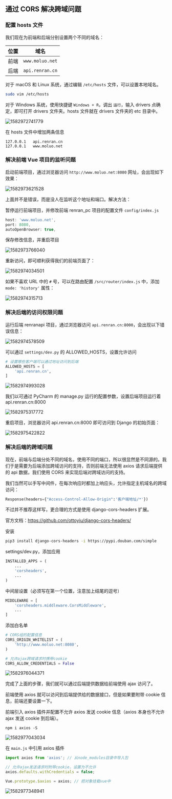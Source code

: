 ## 通过 CORS 解决跨域问题

### 配置 hosts 文件

我们现在为前端和后端分别设置两个不同的域名：

| 位置 | 域名            |
| ---- | --------------- |
| 前端 | `www.moluo.net` |
| 后端 | `api.renran.cn` |

对于 macOS 和 Linux 系统，通过编辑 `/etc/hosts` 文件，可以设置本地域名。

```bash
sudo vim /etc/hosts
```

对于 Windows 系统，使用快捷键 `Windows + R`，调出 `运行`，输入 drivers 点确定，即可打开 drivers 文件夹。hosts 文件就在 drivers 文件夹的 etc 目录中。

![1582972741779](renran-cors.assets/1582972741779.png)

在 hosts 文件中增加两条信息

```shell
127.0.0.1   api.renran.cn
127.0.0.1   www.moluo.net
```

### 解决前端 Vue 项目的监听问题

启动前端项目，通过浏览器访问 `http://www.moluo.net:8080` 网址，会出现如下效果：

![1582973621528](renran-cors.assets/1582973621528.png)

上面并不是错误，而是没人在监听这个地址和端口。解决方法：

暂停运行前端项目，并修改前端 renran_pc 项目的配置文件 `config/index.js`

```javascript
host: 'www.moluo.net',
port: 8080,
autoOpenBrowser: true,
```

保存修改信息，并重启项目

![1582973766040](renran-cors.assets/1582973766040.png)

重新访问，即可顺利获得我们的前端页面了：

![1582974034501](renran-cors.assets/1582974034501.png)

如果不喜欢 URL 中的 `#` 号，可以在路由配置 `/src/router/index.js` 中，添加 `mode: 'history'` 属性：

![1582974315713](renran-cors.assets/1582974315713.png)

### 解决后端的访问权限问题

运行后端 renranapi 项目，通过浏览器访问 `api.renran.cn:8000`，会出现以下错误信息：

![1582974578509](renran-cors.assets/1582974578509.png)

可以通过 `settings/dev.py` 的 ALLOWED_HOSTS，设置允许访问

```python
# 设置哪些客户端可以通过地址访问到后端
ALLOWED_HOSTS = [
    'api.renran.cn',
]
```

![1582974993028](renran-cors.assets/1582974993028.png)

我们以可通过 PyCharm 的 manage.py 运行的配置参数，设置后端项目运行着 api.renran.cn:8000

![1582975317772](renran-cors.assets/1582975317772.png)

重启项目，浏览器访问 api.renran.cn:8000 即可访问到 Django 的初始页面：

![1582975422822](renran-cors.assets/1582975422822.png)

### 解决后端的跨域问题

现在，前端与后端分处不同的域名，使用不同的端口，所以很显然是不同源的。我们于是需要为后端添加跨域访问的支持，否则前端无法使用 axios 请求后端提供的 api 数据，我们使用 CORS 来实现后端对跨域访问的支持。

我们当然可以手写中间件，在每次响应时都加上响应头，允许指定主机域名的跨域访问：

```python
Response(headers={"Access-Control-Allow-Origin":'客户端地址/*'})
```

不过并不推荐这样写，更合理的方式是使用 django-cors-headers 扩展。

官方文档：https://github.com/ottoyiu/django-cors-headers/

安装

```bash
pip3 install django-cors-headers -i https://pypi.douban.com/simple
```

settings/dev.py，添加应用

```python
INSTALLED_APPS = (
    ...
    'corsheaders',
    ...
)
```

中间层设置（必须写在第一个位置，注意加上结尾的逗号）

```python
MIDDLEWARE = [
    'corsheaders.middleware.CorsMiddleware',
    ...
]
```

添加白名单

```python
# CORS组的配置信息
CORS_ORIGIN_WHITELIST = (
    'http://www.moluo.net:8080',
)

# 允许ajax跨域请求时携带cookie
CORS_ALLOW_CREDENTIALS = False
```

![1582976044371](renran-cors.assets/1582976044371.png)

完成了上面的步骤，我们就可以通过后端提供数据给前端使用 ajax 访问了。

前端使用 axios 就可以访问到后端提供给的数据接口，但是如果要附带 cookie 信息，前端还要设置一下。

前端引入 axios 插件并配置不允许 axios 发送 cookie 信息（axios 本身也不允许 ajax 发送 cookie 到后端）。

```
npm i axios -S
```

![1582977043034](renran-cors.assets/1582977043034.png)

在 `main.js` 中引用 axios 插件

```javascript
import axios from 'axios'; // 从node_modules目录中导入包

// 允许ajax发送请求时附带cookie，设置为不允许
axios.defaults.withCredentials = false;

Vue.prototype.$axios = axios; // 把对象挂载vue中
```

![1582977348941](renran-cors.assets/1582977348941.png)